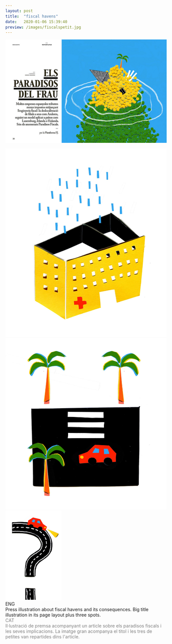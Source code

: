 ```yaml
---
layout: post
title:  "fiscal havens"
date:   2020-01-06 15:39:40
preview: /images/fiscalspetit.jpg
---
```


![Picture 1](/images/paradisosfiscals.jpg)

<div class="row">


  <div class="column">
 <img src="/images/paradisos spot 1.jpg" alt="drawing">
  </div>

  <div class="column">
 <img src="/images/paradisos spot 2.jpg" alt="drawing">
  </div>

  <div class="column">
 <img src="/images/paradisos spot 3.jpg" alt="drawing" height="280">
  </div>
  </div>


<div class="row">

  <div class="column">
  ENG<br>
  Press illustration about fiscal havens and its consequences. Big title illustration in its page layout plus three spots.
</div>

   <div class="column">
   <font color="#808080">
   CAT<br>
   Il·lustració de premsa acompanyant un article sobre els paradisos fiscals i les seves implicacions. La imatge gran acompanya el titol i les tres de petites van repartides dins l'article.</font><br>
   </div>

 </div>
